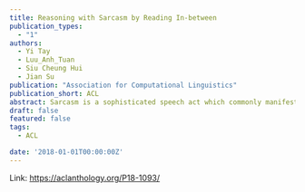 ```yaml
---
title: Reasoning with Sarcasm by Reading In-between
publication_types:
  - "1"
authors:
  - Yi Tay
  - Luu_Anh_Tuan
  - Siu Cheung Hui
  - Jian Su
publication: "Association for Computational Linguistics"
publication_short: ACL
abstract: Sarcasm is a sophisticated speech act which commonly manifests on social communities such as Twitter and Reddit. The prevalence of sarcasm on the social web is highly disruptive to opinion mining systems due to not only its tendency of polarity flipping but also usage of figurative language. Sarcasm commonly manifests with a contrastive theme either between positive-negative sentiments or between literal-figurative scenarios. In this paper, we revisit the notion of modeling contrast in order to reason with sarcasm. More specifically, we propose an attention-based neural model that looks in-between instead of across, enabling it to explicitly model contrast and incongruity. We conduct extensive experiments on six benchmark datasets from Twitter, Reddit and the Internet Argument Corpus. Our proposed model not only achieves state-of-the-art performance on all datasets but also enjoys improved interpretability.
draft: false
featured: false
tags:
  - ACL

date: '2018-01-01T00:00:00Z'
---
```

Link: https://aclanthology.org/P18-1093/